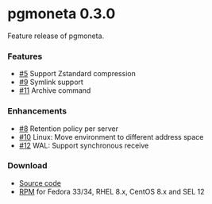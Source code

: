 # pgmoneta 0.3.0

Feature release of pgmoneta.

### Features

* [#5](https://github.com/pgmoneta/pgmoneta/issues/5) Support Zstandard compression
* [#9](https://github.com/pgmoneta/pgmoneta/issues/9) Symlink support
* [#11](https://github.com/pgmoneta/pgmoneta/issues/11) Archive command

### Enhancements

* [#8](https://github.com/pgmoneta/pgmoneta/issues/8) Retention policy per server
* [#10](https://github.com/pgmoneta/pgmoneta/issues/10) Linux: Move environment to different address space
* [#12](https://github.com/pgmoneta/pgmoneta/issues/12) WAL: Support synchronous receive

### Download

* [Source code](https://github.com/pgmoneta/pgmoneta/releases/download/0.3.0/pgmoneta-0.3.0.tar.gz)
* [RPM](https://yum.postgresql.org) for Fedora 33/34, RHEL 8.x, CentOS 8.x and SEL 12

